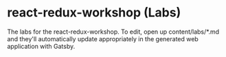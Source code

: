 # react-redux-workshop (Labs)

The labs for the react-redux-workshop. To edit, open up content/labs/\*.md and they'll automatically update appropriately in the generated web application with Gatsby.
